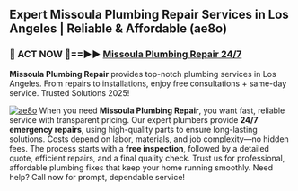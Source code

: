 ## Expert Missoula Plumbing Repair Services in Los Angeles | Reliable & Affordable (ae8o)  

<h3>🚿 ACT NOW 🌟==►► <a href="https://tinyurl.com/2ne6vx2x" rel="nofollow">Missoula Plumbing Repair 24/7</a></h3>

**Missoula Plumbing Repair** provides top-notch plumbing services in Los Angeles. From repairs to installations, enjoy free consultations + same-day service. Trusted Solutions 2025!

[![ae8o](https://i.imgur.com/4PFF4AK.jpeg)](https://tinyurl.com/2ne6vx2x)
When you need **Missoula Plumbing Repair**, you want fast, reliable service with transparent pricing. Our expert plumbers provide **24/7 emergency repairs**, using high-quality parts to ensure long-lasting solutions. Costs depend on labor, materials, and job complexity—no hidden fees. The process starts with a **free inspection**, followed by a detailed quote, efficient repairs, and a final quality check. Trust us for professional, affordable plumbing fixes that keep your home running smoothly. Need help? Call now for prompt, dependable service!